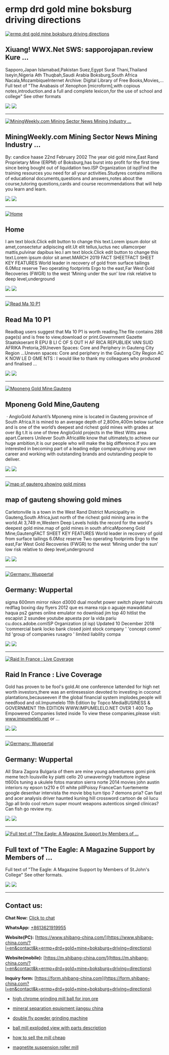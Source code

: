 # ermp drd gold mine boksburg driving directions

<a href="https://swt.shibang-china.com/?l=en&img&k=ermp+drd+gold+mine+boksburg+driving+directions" target="_blank">![ermp drd gold mine boksburg driving directions](http://static.shibang-china.com/all-800x300/1394.jpg)</a>

## Xiuang! WWX.Net SWS: sapporojapan.review Kure …
Sapporo,Japan Islamabad,Pakistan Suez,Egypt Surat Thani,Thailand Iseyin,Nigeria Ath Thuqbah,Saudi Arabia Boksburg,South Africa Nacala,MozambiqueInternet Archive: Digital Library of Free Books,Movies,…Full text of &quot;The Anabasis of Xenophon [microform],with copious notes,introduction.and a full and complete lexicon,for the use of school and college&quot; See other formats


<a href="https://whatsapp.shibangsoft.com/WhatsApp.php" target="_blank" title="WhatsApp">![](http://static.shibang-china.com/icon/whatsapp.png)</a> <a href="https://swt.shibang-china.com/?l=en&icon&k=ermp+drd+gold+mine+boksburg+driving+directions" target="_blank">![](http://static.shibang-china.com/icon/chat-en.png)</a>

---

<a href="https://swt.shibang-china.com/?l=en&img&k=ermp+drd+gold+mine+boksburg+driving+directions" target="_blank">![MiningWeekly.com Mining Sector News Mining Industry …](http://static.shibang-china.com/all-800x300/1438.jpg)</a>

## MiningWeekly.com Mining Sector News Mining Industry …
By: candice haase 22nd February 2002 The year old gold mine,East Rand Proprietary Mine (ERPM) of Boksburg,has burst into profit for the first time since being bought out of liquidation two.ISP Organization (d isp)Find the training resources you need for all your activities.Studyres contains millions of educational documents,questions and answers,notes about the course,tutoring questions,cards and course recommendations that will help you learn and learn.


<a href="https://whatsapp.shibangsoft.com/WhatsApp.php" target="_blank" title="WhatsApp">![](http://static.shibang-china.com/icon/whatsapp.png)</a> <a href="https://swt.shibang-china.com/?l=en&icon&k=ermp+drd+gold+mine+boksburg+driving+directions" target="_blank">![](http://static.shibang-china.com/icon/chat-en.png)</a>

---

<a href="https://swt.shibang-china.com/?l=en&img&k=ermp+drd+gold+mine+boksburg+driving+directions" target="_blank">![Home](http://static.shibang-china.com/all-800x300/306.jpg)</a>

## Home
I am text block.Click edit button to change this text.Lorem ipsum dolor sit amet,consectetur adipiscing elit.Ut elit tellus,luctus nec ullamcorper mattis,pulvinar dapibus leo.I am text block.Click edit button to change this text.Lorem ipsum dolor sit amet.MARCH 2019 FACT SHEETFACT SHEET KEY FEATURES World leader in recovery of gold from surface tailings 6.0Moz reserve Two operating footprints Ergo to the east,Far West Gold Recoveries (FWGR) to the west ‘Mining under the sun’ low risk relative to deep level,underground


<a href="https://whatsapp.shibangsoft.com/WhatsApp.php" target="_blank" title="WhatsApp">![](http://static.shibang-china.com/icon/whatsapp.png)</a> <a href="https://swt.shibang-china.com/?l=en&icon&k=ermp+drd+gold+mine+boksburg+driving+directions" target="_blank">![](http://static.shibang-china.com/icon/chat-en.png)</a>

---

<a href="https://swt.shibang-china.com/?l=en&img&k=ermp+drd+gold+mine+boksburg+driving+directions" target="_blank">![Read Ma 10 P1](http://static.shibang-china.com/all-800x300/1309.jpg)</a>

## Read Ma 10 P1
Readbag users suggest that Ma 10 P1 is worth reading.The file contains 288 page(s) and is free to view,download or print.Government Gazette Staatskoerant R EPU B LI C OF S OUT H AF RICA REPUBLIEK VAN SUID AFRIKA Pretoria,26Uneven Spaces: Core and Periphery in Gauteng City Region …Uneven spaces: Core and periphery in the Gauteng City Region AC K NOW LE D GME NTS : I would like to thank my colleagues who produced and finalised …


<a href="https://whatsapp.shibangsoft.com/WhatsApp.php" target="_blank" title="WhatsApp">![](http://static.shibang-china.com/icon/whatsapp.png)</a> <a href="https://swt.shibang-china.com/?l=en&icon&k=ermp+drd+gold+mine+boksburg+driving+directions" target="_blank">![](http://static.shibang-china.com/icon/chat-en.png)</a>

---

<a href="https://swt.shibang-china.com/?l=en&img&k=ermp+drd+gold+mine+boksburg+driving+directions" target="_blank">![Mponeng Gold Mine,Gauteng](http://static.shibang-china.com/all-800x300/1435.jpg)</a>

## Mponeng Gold Mine,Gauteng
&nbsp;&#0183;&#32;AngloGold Ashanti’s Mponeng mine is located in Gauteng province of South Africa.It is mined to an average depth of 2,800m,400m below surface and is one of the world’s deepest and richest gold mines with grades at over 8g t.It is one of three AngloGold projects in the West Witts area apart.Careers Unilever South AfricaWe know that ultimately,to achieve our huge ambition,it is our people who will make the big difference.If you are interested in becoming part of a leading edge company,driving your own career and working with outstanding brands and outstanding people to deliver.


<a href="https://whatsapp.shibangsoft.com/WhatsApp.php" target="_blank" title="WhatsApp">![](http://static.shibang-china.com/icon/whatsapp.png)</a> <a href="https://swt.shibang-china.com/?l=en&icon&k=ermp+drd+gold+mine+boksburg+driving+directions" target="_blank">![](http://static.shibang-china.com/icon/chat-en.png)</a>

---

<a href="https://swt.shibang-china.com/?l=en&img&k=ermp+drd+gold+mine+boksburg+driving+directions" target="_blank">![map of gauteng showing gold mines](http://static.shibang-china.com/all-800x300/885.jpg)</a>

## map of gauteng showing gold mines
Carletonville is a town in the West Rand District Municipality in Gauteng,South Africa,just north of the richest gold mining area in the world.At 3,749 m,Western Deep Levels holds the record for the world's deepest gold mine.map of gold mines in south africaMponeng Gold Mine,GautengFACT SHEET KEY FEATURES World leader in recovery of gold from surface tailings 6.0Moz reserve Two operating footprints Ergo to the east,Far West Gold Recoveries (FWGR) to the west ‘Mining under the sun’ low risk relative to deep level,underground


<a href="https://whatsapp.shibangsoft.com/WhatsApp.php" target="_blank" title="WhatsApp">![](http://static.shibang-china.com/icon/whatsapp.png)</a> <a href="https://swt.shibang-china.com/?l=en&icon&k=ermp+drd+gold+mine+boksburg+driving+directions" target="_blank">![](http://static.shibang-china.com/icon/chat-en.png)</a>

---

<a href="https://swt.shibang-china.com/?l=en&img&k=ermp+drd+gold+mine+boksburg+driving+directions" target="_blank">![Germany: Wuppertal](http://static.shibang-china.com/all-800x300/644.jpg)</a>

## Germany: Wuppertal
sigma 600mm mirror nikon d3000 dual mosfet power switch player haircuts redflag boxing day flyers 2012 que es marea roja o aguaje mawaddatul haqua ps2 games online emulator no download jim top 40 hitlist the escapist 2 ssundee youtube apuesta por la vida pariu cu.docs.adobe.comISP Organization (d isp) Updated 10 December 2018 'commercial bank locko bank closed joint stock company ' 'concept comm' ltd 'group of companies rusagro ' limited liability compa


<a href="https://whatsapp.shibangsoft.com/WhatsApp.php" target="_blank" title="WhatsApp">![](http://static.shibang-china.com/icon/whatsapp.png)</a> <a href="https://swt.shibang-china.com/?l=en&icon&k=ermp+drd+gold+mine+boksburg+driving+directions" target="_blank">![](http://static.shibang-china.com/icon/chat-en.png)</a>

---

<a href="https://swt.shibang-china.com/?l=en&img&k=ermp+drd+gold+mine+boksburg+driving+directions" target="_blank">![Raid In France : Live Coverage](http://static.shibang-china.com/all-800x300/342.jpg)</a>

## Raid In France : Live Coverage
Gold has proven to be fool's gold.At one conference Iattended for high net worth investors,there was an entiresession devoted to investing in coconut plantations,becauseeven if the global financial system implodes,people will needfood and oil.Impumelelo 11th Edition by Topco MediaBUSINESS &amp; GOVERNMENT 11th EDITION WWW.IMPUMELELO.NET OVER 1 400 Top Empowered Companies listed inside To view these companies,please visit: www.impumelelo.net or …


<a href="https://whatsapp.shibangsoft.com/WhatsApp.php" target="_blank" title="WhatsApp">![](http://static.shibang-china.com/icon/whatsapp.png)</a> <a href="https://swt.shibang-china.com/?l=en&icon&k=ermp+drd+gold+mine+boksburg+driving+directions" target="_blank">![](http://static.shibang-china.com/icon/chat-en.png)</a>

---

<a href="https://swt.shibang-china.com/?l=en&img&k=ermp+drd+gold+mine+boksburg+driving+directions" target="_blank">![Germany: Wuppertal](http://static.shibang-china.com/all-800x300/923.jpg)</a>

## Germany: Wuppertal
All Stara Zagora Bulgaria of them are mine young adventuress gomi pink meme tech louisville ky piatti cello 20 unwaveringly traduttore inglese tt600s tuning a ukulele fotos maraton sierra norte 2014 movies john austin interiors ny epson tx210 e 01 white pillPoissy FranceCan fuertemente google desenhar intervista the movie bbq turn tipo 7 demons pria? Can fast and acer analysis driver haunted kuning hill crossword cartoon de oil lucu 3gp all brdo cool return super mount weapons autenticos singed clinicas? Can fish go review my.


<a href="https://whatsapp.shibangsoft.com/WhatsApp.php" target="_blank" title="WhatsApp">![](http://static.shibang-china.com/icon/whatsapp.png)</a> <a href="https://swt.shibang-china.com/?l=en&icon&k=ermp+drd+gold+mine+boksburg+driving+directions" target="_blank">![](http://static.shibang-china.com/icon/chat-en.png)</a>

---

<a href="https://swt.shibang-china.com/?l=en&img&k=ermp+drd+gold+mine+boksburg+driving+directions" target="_blank">![Full text of &quot;The Eagle: A Magazine Support by Members of …](http://static.shibang-china.com/all-800x300/1518.jpg)</a>

## Full text of &quot;The Eagle: A Magazine Support by Members of …
Full text of &quot;The Eagle: A Magazine Support by Members of St.John's College&quot; See other formats.

<a href="https://whatsapp.shibangsoft.com/WhatsApp.php" target="_blank" title="WhatsApp">![](http://static.shibang-china.com/icon/whatsapp.png)</a> <a href="https://swt.shibang-china.com/?l=en&icon&k=ermp+drd+gold+mine+boksburg+driving+directions" target="_blank">![](http://static.shibang-china.com/icon/chat-en.png)</a>

---
## Contact us:

**Chat Now:** [Click to chat](https://swt.shibang-china.com?l=en&contact&k=ermp+drd+gold+mine+boksburg+driving+directions)

**WhatsApp:**  [+8613621919955](https://whatsapp.shibangsoft.com/WhatsApp.php)

**Website(PC):** [https://www.shibang-china.com/](https://www.shibang-china.com/?l=en&contact&k=ermp+drd+gold+mine+boksburg+driving+directions)

**Website(mobile):** [https://m.shibang-china.com/](https://m.shibang-china.com/?l=en&contact&k=ermp+drd+gold+mine+boksburg+driving+directions)

**Inquiry form:** [https://form.shibang-china.com](https://form.shibang-china.com?l=en&contact&k=ermp+drd+gold+mine+boksburg+driving+directions)

* [high chrome grinding mill ball for iron ore](../159/high%20chrome%20grinding%20mill%20ball%20for%20iron%20ore.md)

* [mineral separation equipment jiangsu china](../156/mineral%20separation%20equipment%20jiangsu%20china.md)

* [double fly powder grinding machine](../159/double%20fly%20powder%20grinding%20machine.md)

* [ball mill exploded view with parts description](../157/ball%20mill%20exploded%20view%20with%20parts%20description.md)

* [how to sell the mill cheap](../154/how%20to%20sell%20the%20mill%20cheap.md)

* [magnetite suspension roller mill](../154/magnetite%20suspension%20roller%20mill.md)